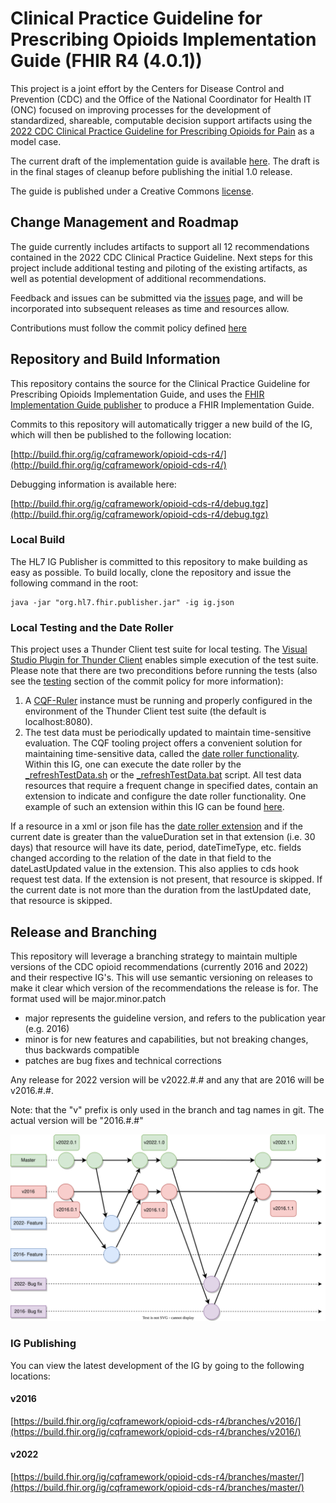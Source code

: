 # Clinical Practice Guideline for Prescribing Opioids Implementation Guide (FHIR R4 (4.0.1))

This project is a joint effort by the Centers for Disease Control and Prevention (CDC) and the Office of the National Coordinator for Health IT (ONC) focused on improving processes for the development of standardized, shareable, computable decision support artifacts using the [2022 CDC Clinical Practice Guideline for Prescribing Opioids for Pain](https://www.cdc.gov/mmwr/volumes/71/rr/rr7103a1.htm) as a model case.

The current draft of the implementation guide is available [here](http://build.fhir.org/ig/cqframework/opioid-cds-r4/). The draft is in the final stages of cleanup before publishing the initial 1.0 release.

The guide is published under a Creative Commons [license](LICENSE.md).


## Change Management and Roadmap

The guide currently includes artifacts to support all 12 recommendations contained in the 2022 CDC Clinical Practice Guideline. Next steps for this project include additional testing and piloting of the existing artifacts, as well as potential development of additional recommendations.

Feedback and issues can be submitted via the [issues](issues) page, and will be incorporated into subsequent releases as time and resources allow.

Contributions must follow the commit policy defined [here](/commit_policy.md)

## Repository and Build Information

This repository contains the source for the Clinical Practice Guideline for Prescribing Opioids Implementation Guide, and uses the [FHIR Implementation Guide publisher](http://wiki.hl7.org/index.php?title=IG_Publisher_Documentation) to produce a FHIR Implementation Guide.

Commits to this repository will automatically trigger a new build of the IG, which will then be published to the following location:

[http://build.fhir.org/ig/cqframework/opioid-cds-r4/](http://build.fhir.org/ig/cqframework/opioid-cds-r4/)

Debugging information is available here:

[http://build.fhir.org/ig/cqframework/opioid-cds-r4/debug.tgz](http://build.fhir.org/ig/cqframework/opioid-cds-r4/debug.tgz)

### Local Build

The HL7 IG Publisher is committed to this repository to make building as easy as possible. To build locally, clone the repository and issue the following command in the root:

    java -jar "org.hl7.fhir.publisher.jar" -ig ig.json

### Local Testing and the Date Roller
This project uses a Thunder Client test suite for local testing. The [Visual Studio Plugin for Thunder Client](https://www.thunderclient.com) enables simple execution of the test suite. Please note that there are two preconditions before running the tests (also see the [testing](https://github.com/cqframework/opioid-cds-r4/blob/master/commit_policy.md#testing) section of the commit policy for more information):
1. A [CQF-Ruler](https://github.com/cqframework/cqf-ruler) instance must be running and properly configured in the environment of the Thunder Client test suite (the default is localhost:8080). 
2. The test data must be periodically updated to maintain time-sensitive evaluation. The CQF tooling project offers a convenient solution for maintaining time-sensitive data, called the [date roller functionality](https://github.com/cqframework/cqf-tooling/tree/master/tooling/src/main/java/org/opencds/cqf/tooling/dateroller). Within this IG, one can execute the date roller by the [_refreshTestData.sh](https://github.com/cqframework/opioid-cds-r4/blob/master/_refreshTestData.sh) or the [_refreshTestData.bat](https://github.com/cqframework/opioid-cds-r4/blob/master/_refreshTestData.bat) script. All test data resources that require a frequent change in specified dates, contain an extension to indicate and configure the date roller functionality. One example of such an extension within this IG can be found [here](https://github.com/cqframework/opioid-cds-r4/blob/master/input/pagecontent/requests/OpioidCDSREC01/request-example-rec-01-in-outpatient-opioid.json#L16).

If a resource in a xml or json file has the [date roller extension](http://fhir.org/guides/cdc/opioid-cds/StructureDefinition/dataDateRoller) and if the current date is greater than the valueDuration set in that extension (i.e. 30 days) that resource will have its date, period, dateTimeType, etc. fields changed according to the relation of the date in that field to the dateLastUpdated value in the extension. This also applies to cds hook request test data. If the extension is not present, that resource is skipped. If the current date is not more than the duration from the lastUpdated date, that resource is skipped.

## Release and Branching

This repository will leverage a branching strategy to maintain multiple versions of the CDC opioid recommendations (currently 2016 and 2022) and their respective IG's. This will use semantic versioning on releases to make it clear which version of the recommendations the release is for.
 The format used will be major.minor.patch
- major represents the guideline version, and refers to the publication year (e.g. 2016)
- minor is for new features and capabilities, but not breaking changes, thus backwards compatible
- patches are bug fixes and technical corrections

Any release for 2022 version will be v2022.#.# and any that are 2016 will be v2016.#.#.

Note: that the "v" prefix is only used in the branch and tag names in git. The actual version will be "2016.#.#"


![branching](diagrams/Branching.svg)

### IG Publishing

You can view the latest development of the IG by going to the following locations:

#### v2016
[https://build.fhir.org/ig/cqframework/opioid-cds-r4/branches/v2016/](https://build.fhir.org/ig/cqframework/opioid-cds-r4/branches/v2016/)

#### v2022
[https://build.fhir.org/ig/cqframework/opioid-cds-r4/branches/master/](https://build.fhir.org/ig/cqframework/opioid-cds-r4/branches/master/)
